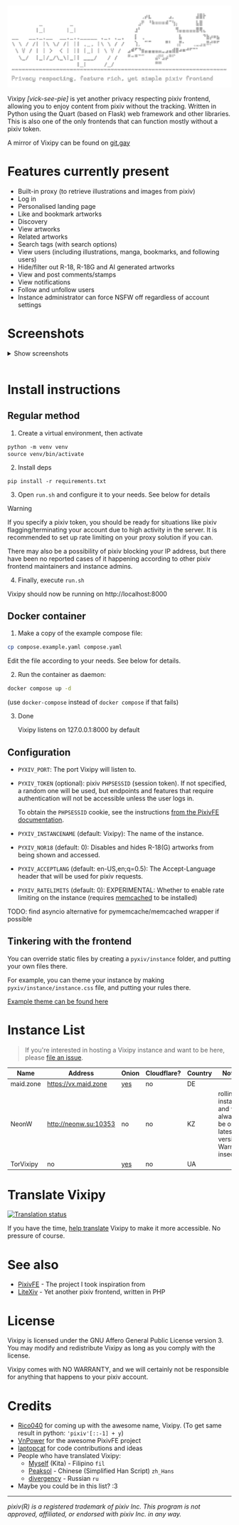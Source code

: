 <div align="center">

![](/screenshots/title.png)

</div>

Vixipy *[vick-see-pie]* is yet another privacy respecting pixiv frontend, allowing you to enjoy content from pixiv without the tracking. Written in Python using the Quart (based on Flask) web framework and other libraries. This is also one of the only frontends that can function mostly without a pixiv token.

A mirror of Vixipy can be found on [git.gay](https://git.gay/vixipy/Vixipy)

# Features currently present
* Built-in proxy (to retrieve illustrations and images from pixiv)
* Log in
* Personalised landing page
* Like and bookmark artworks
* Discovery
* View artworks
* Related artworks
* Search tags (with search options)
* View users (including illustrations, manga, bookmarks, and following users)
* Hide/filter out R-18, R-18G and AI generated artworks
* View and post comments/stamps
* View notifications
* Follow and unfollow users
* Instance administrator can force NSFW off regardless of account settings

# Screenshots

<details>
<summary>Show screenshots</summary>

## Landing
![](/screenshots/landing.png)

## Tag Search
![](/screenshots/tag.png)

## Illustration
![](/screenshots/illust.png)

## Profile
![](/screenshots/user_profile.png)

## Following Users
![](/screenshots/following.png)

## Notifications
![](/screenshots/notifications.png)

## Discover
![](/screenshots/discover.png)

## Comments
![](/screenshots/comments.png)

## Replies
![](/screenshots/reply.png)

## Emoji/Stamp Picker
![](/screenshots/emoji.png)

## Bookmarks
![](/screenshots/bookmarks.png)

## Settings
![](/screenshots/settings.png)

## i18n Demo
![](/screenshots/i18n.png)

## pixivision
![](/screenshots/pixivision.png)

## pixivision Article
![](/screenshots/pixivision_a.png)

*All illustrations are owned by the respective authors. No copyright infringement is intended and is only for fair use and demonstration purposes only. If you want your illustrations here taken down, send mail to [communication@coolesding.unbox.at](mailto:communication@coolesding.unbox.at)*

</details>

<br>

# Install instructions

## Regular method
1. Create a virtual environment, then activate
```
python -m venv venv
source venv/bin/activate
```

2. Install deps
```
pip install -r requirements.txt
```

3. Open `run.sh` and configure it to your needs. See below for details

> [!WARNING]
> If you specify a pixiv token, you should be ready for situations like pixiv flagging/terminating your account due to high activity in the server. It is recommended to set up rate limiting on your proxy solution if you can.
>
> There may also be a possibility of pixiv blocking your IP address, but there have been no reported cases of it happening according to other pixiv frontend maintainers and instance admins.

4. Finally, execute `run.sh`

Vixipy should now be running on http://localhost:8000

## Docker container
1. Make a copy of the example compose file:
```sh
cp compose.example.yaml compose.yaml
```

Edit the file according to your needs. See below for details.

2. Run the container as daemon:
```sh
docker compose up -d
```

(use `docker-compose` instead of `docker compose` if that fails)

3. Done

    Vixipy listens on 127.0.0.1:8000 by default

## Configuration

* `PYXIV_PORT`: The port Vixipy will listen to.
* `PYXIV_TOKEN` (optional): pixiv `PHPSESSID` (session token). If not specified, a random one will be used, but
endpoints and features that require authentication will not be accessible unless the user logs in.

    To obtain the `PHPSESSID` cookie, see the instructions [from the PixivFE documentation](https://pixivfe-docs.pages.dev/hosting/obtaining-pixivfe-token/).
* `PYXIV_INSTANCENAME` (default: Vixipy): The name of the instance.
* `PYXIV_NOR18` (default: 0): Disables and hides R-18(G) artworks from being shown and accessed.
* `PYXIV_ACCEPTLANG` (default: en-US,en;q=0.5): The Accept-Language header that will be used for pixiv requests.
* `PYXIV_RATELIMITS` (default: 0): EXPERIMENTAL: Whether to enable rate limiting on the instance (requires [memcached](https://memcached.org/) to be installed)

TODO: find asyncio alternative for pymemcache/memcached wrapper if possible

## Tinkering with the frontend

You can override static files by creating a `pyxiv/instance` folder, and putting your own files there.

For example, you can theme your instance by making `pyxiv/instance/instance.css` file, and putting your rules there.

[Example theme can be found here](https://git.maid.zone/laptop/vixipy-theme/src/branch/main/instance.css)

# Instance List
> If you're interested in hosting a Vixipy instance and want to be here, please [file an issue](https://codeberg.org/vixipy/Vixipy/issues/new?template=.forgejo%2fissue_template%2fnew_instance.yml).

| Name | Address | Onion | Cloudflare? | Country | Notes |
| --- | --- | --- | --- | --- | --- |
| maid.zone | https://vx.maid.zone  | [yes](http://vx.maidzonekwrk4xbbmynqnprq2lu7picruncfscfwmyzbmec6naurhyqd.onion/) | no | DE | |
| NeonW     | http://neonw.su:10353 | no                                                                               | no | KZ | rolling instance and will always be on latest version. Warning: insecure |
| TorVixipy | no                    | [yes](http://mvrlopacpgnjh2rsykqwtwvxkeozzumo7rfy5uawjv4fnm2top5kdqqd.onion/)    | no | UA | | 


# Translate Vixipy

<a href="https://translate.codeberg.org/engage/vixipy/">
<img src="https://translate.codeberg.org/widget/vixipy/horizontal-auto.svg" alt="Translation status" />
</a>

If you have the time, [help translate](https://translate.codeberg.org/engage/vixipy/) Vixipy to make it more accessible. No pressure of course.

# See also
* [PixivFE](https://codeberg.org/VnPower/PixivFE) - The project I took inspiration from
* [LiteXiv](https://codeberg.org/Peaksol/LiteXiv) - Yet another pixiv frontend, written in PHP

# License

Vixipy is licensed under the GNU Affero General Public License version 3. You may modify and redistribute Vixipy as long as you comply with the license.

Vixipy comes with NO WARRANTY, and we will certainly not be responsible for anything that happens to your pixiv account.

# Credits

* [Rico040](https://codeberg.org/ot) for coming up with the awesome name, Vixipy. (To get same result in python: `'pixiv'[::-1] + y`)
* [VnPower](https://codeberg.org/VnPower) for the awesome PixivFE project
* [laptopcat](https://codeberg.org/laptop) for code contributions and ideas
* People who have translated Vixipy:
    * [Myself](https://codeberg.org/kita) (Kita) - Filipino `fil`
    * [Peaksol](https://codeberg.org/Peaksol) - Chinese (Simplified Han Script) `zh_Hans`
    * [divergency](https://codeberg.org/divergency) - Russian `ru`
* Maybe you could be in this list? :3

<hr>

*pixiv(R) is a registered trademark of pixiv Inc. This program is not approved, affiliated, or endorsed with pixiv Inc. in any way.*
